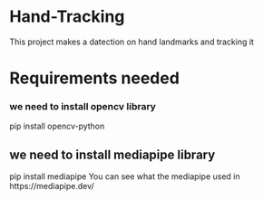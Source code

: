 <h1>Hand-Tracking</h1>
This project makes a datection on hand landmarks and tracking it
<h1>Requirements needed </h1>
<h3>we need to install opencv library </h3>
pip install opencv-python
<h2>we need to install mediapipe library </h2>
pip install mediapipe
You can see what the mediapipe used in https://mediapipe.dev/ 



















